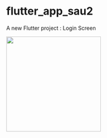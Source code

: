 # flutter_app_sau2

A new Flutter project : Login Screen

<img src="https://user-images.githubusercontent.com/90429499/133882163-339feee8-9928-4c91-8818-51fb17f5f164.png" width="250">
